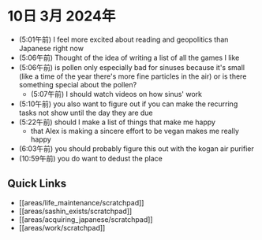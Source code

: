 # 10日 3月 2024年
- (5:01午前) I feel more excited about reading and geopolitics than Japanese right now
- (5:06午前) Thought of the idea of writing a list of all the games I like
- (5:06午前) is pollen only especially bad for sinuses because it's small (like a time of the year there's more fine particles in the air) or is there something special about the pollen?
  - (5:07午前) I should watch videos on how sinus' work
- (5:10午前) you also want to figure out if you can make the recurring tasks not show until the day they are due
- (5:22午前) should I make a list of things that make me happy
  - that Alex is making a sincere effort to be vegan makes me really happy
- (6:03午前) you should probably figure this out with the kogan air purifier
- (10:59午前) you do want to dedust the place







 



## Quick Links
- [[areas/life_maintenance/scratchpad]]
- [[areas/sashin_exists/scratchpad]]
- [[areas/acquiring_japanese/scratchpad]]
- [[areas/work/scratchpad]]
